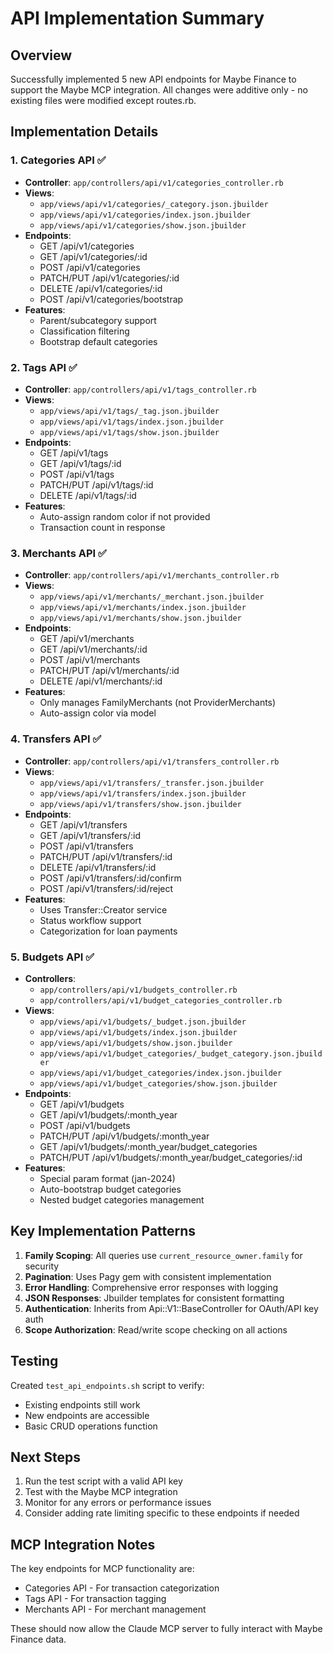 # API Implementation Summary

## Overview
Successfully implemented 5 new API endpoints for Maybe Finance to support the Maybe MCP integration. All changes were additive only - no existing files were modified except routes.rb.

## Implementation Details

### 1. Categories API ✅
- **Controller**: `app/controllers/api/v1/categories_controller.rb`
- **Views**: 
  - `app/views/api/v1/categories/_category.json.jbuilder`
  - `app/views/api/v1/categories/index.json.jbuilder`
  - `app/views/api/v1/categories/show.json.jbuilder`
- **Endpoints**:
  - GET /api/v1/categories
  - GET /api/v1/categories/:id
  - POST /api/v1/categories
  - PATCH/PUT /api/v1/categories/:id
  - DELETE /api/v1/categories/:id
  - POST /api/v1/categories/bootstrap
- **Features**: 
  - Parent/subcategory support
  - Classification filtering
  - Bootstrap default categories

### 2. Tags API ✅
- **Controller**: `app/controllers/api/v1/tags_controller.rb`
- **Views**:
  - `app/views/api/v1/tags/_tag.json.jbuilder`
  - `app/views/api/v1/tags/index.json.jbuilder`
  - `app/views/api/v1/tags/show.json.jbuilder`
- **Endpoints**:
  - GET /api/v1/tags
  - GET /api/v1/tags/:id
  - POST /api/v1/tags
  - PATCH/PUT /api/v1/tags/:id
  - DELETE /api/v1/tags/:id
- **Features**: 
  - Auto-assign random color if not provided
  - Transaction count in response

### 3. Merchants API ✅
- **Controller**: `app/controllers/api/v1/merchants_controller.rb`
- **Views**:
  - `app/views/api/v1/merchants/_merchant.json.jbuilder`
  - `app/views/api/v1/merchants/index.json.jbuilder`
  - `app/views/api/v1/merchants/show.json.jbuilder`
- **Endpoints**:
  - GET /api/v1/merchants
  - GET /api/v1/merchants/:id
  - POST /api/v1/merchants
  - PATCH/PUT /api/v1/merchants/:id
  - DELETE /api/v1/merchants/:id
- **Features**: 
  - Only manages FamilyMerchants (not ProviderMerchants)
  - Auto-assign color via model

### 4. Transfers API ✅
- **Controller**: `app/controllers/api/v1/transfers_controller.rb`
- **Views**:
  - `app/views/api/v1/transfers/_transfer.json.jbuilder`
  - `app/views/api/v1/transfers/index.json.jbuilder`
  - `app/views/api/v1/transfers/show.json.jbuilder`
- **Endpoints**:
  - GET /api/v1/transfers
  - GET /api/v1/transfers/:id
  - POST /api/v1/transfers
  - PATCH/PUT /api/v1/transfers/:id
  - DELETE /api/v1/transfers/:id
  - POST /api/v1/transfers/:id/confirm
  - POST /api/v1/transfers/:id/reject
- **Features**: 
  - Uses Transfer::Creator service
  - Status workflow support
  - Categorization for loan payments

### 5. Budgets API ✅
- **Controllers**: 
  - `app/controllers/api/v1/budgets_controller.rb`
  - `app/controllers/api/v1/budget_categories_controller.rb`
- **Views**:
  - `app/views/api/v1/budgets/_budget.json.jbuilder`
  - `app/views/api/v1/budgets/index.json.jbuilder`
  - `app/views/api/v1/budgets/show.json.jbuilder`
  - `app/views/api/v1/budget_categories/_budget_category.json.jbuilder`
  - `app/views/api/v1/budget_categories/index.json.jbuilder`
  - `app/views/api/v1/budget_categories/show.json.jbuilder`
- **Endpoints**:
  - GET /api/v1/budgets
  - GET /api/v1/budgets/:month_year
  - POST /api/v1/budgets
  - PATCH/PUT /api/v1/budgets/:month_year
  - GET /api/v1/budgets/:month_year/budget_categories
  - PATCH/PUT /api/v1/budgets/:month_year/budget_categories/:id
- **Features**: 
  - Special param format (jan-2024)
  - Auto-bootstrap budget categories
  - Nested budget categories management

## Key Implementation Patterns

1. **Family Scoping**: All queries use `current_resource_owner.family` for security
2. **Pagination**: Uses Pagy gem with consistent implementation
3. **Error Handling**: Comprehensive error responses with logging
4. **JSON Responses**: Jbuilder templates for consistent formatting
5. **Authentication**: Inherits from Api::V1::BaseController for OAuth/API key auth
6. **Scope Authorization**: Read/write scope checking on all actions

## Testing

Created `test_api_endpoints.sh` script to verify:
- Existing endpoints still work
- New endpoints are accessible
- Basic CRUD operations function

## Next Steps

1. Run the test script with a valid API key
2. Test with the Maybe MCP integration
3. Monitor for any errors or performance issues
4. Consider adding rate limiting specific to these endpoints if needed

## MCP Integration Notes

The key endpoints for MCP functionality are:
- Categories API - For transaction categorization
- Tags API - For transaction tagging
- Merchants API - For merchant management

These should now allow the Claude MCP server to fully interact with Maybe Finance data.